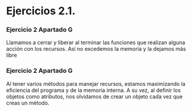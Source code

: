 # Ejercicios 2.1.

### Ejercicio 2 Apartado G
Llamamos a cerrar y liberar al terminar las funciones que realizan alguna acción con los recursos. Así no excedemos la memoria y la dejamos más libre

### Ejercicio 2 Apartado G

Al tener varios métodos para manejar recursos, estamos maximizando la eficiencia del programa y de la memoria interna. A su vez, al definir los objetos como atributos, nos olvidamos de crear un objeto cada vez que creas un método.
